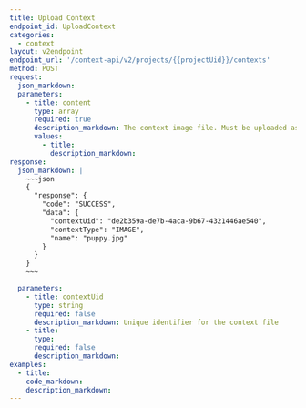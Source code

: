 ```yaml
---
title: Upload Context
endpoint_id: UploadContext
categories:
  - context
layout: v2endpoint
endpoint_url: '/context-api/v2/projects/{{projectUid}}/contexts'
method: POST
request:
  json_markdown:
  parameters:
    - title: content
      type: array
      required: true
      description_markdown: The context image file. Must be uploaded as a multi-part form request.
      values:
        - title:
          description_markdown:
response:
  json_markdown: |
    ~~~json
    {
      "response": {
        "code": "SUCCESS",
        "data": {
          "contextUid": "de2b359a-de7b-4aca-9b67-4321446ae540",
          "contextType": "IMAGE",
          "name": "puppy.jpg"
        }
      }
    }
    ~~~

  parameters:
    - title: contextUid
      type: string
      required: false
      description_markdown: Unique identifier for the context file
    - title:
      type:
      required: false
      description_markdown:
examples:
  - title:
    code_markdown:
    description_markdown:
---
```




